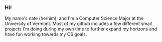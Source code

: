 ### Hi! 
My name's nate (he/him), and I'm a Computer Science Major at the University of Vermont.
Most of my github includes a few different small projects I'm doing during my own time to further expand my horizons and have fun working towards my CS goals.


<!--
**natelalor/natelalor** is a ✨ _special_ ✨ repository because its `README.md` (this file) appears on your GitHub profile.

Here are some ideas to get you started:

- 🔭 I’m currently working on ...
- 🌱 I’m currently learning ...
- 👯 I’m looking to collaborate on ...
- 🤔 I’m looking for help with ...
- 💬 Ask me about ...
- 📫 How to reach me: ...
- 😄 Pronouns: ...
- ⚡ Fun fact: ...
-->
